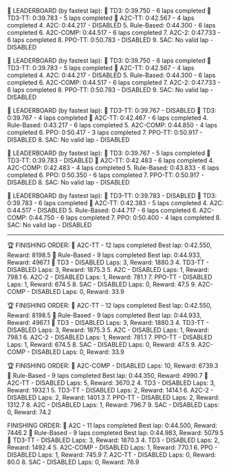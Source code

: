 🥇 LEADERBOARD (by fastest lap):
   🥇 TD3: 0:39.750 - 6 laps completed
   🥈 TD3-TT: 0:39.783 - 5 laps completed
   🥉 A2C-TT: 0:42.567 - 4 laps completed
   4. A2C: 0:44.217 - DISABLED
   5. Rule-Based: 0:44.300 - 6 laps completed
   6. A2C-COMP: 0:44.517 - 6 laps completed
   7. A2C-2: 0:47.733 - 6 laps completed
   8. PPO-TT: 0:50.783 - DISABLED
   9. SAC: No valid lap - DISABLED

🥇 LEADERBOARD (by fastest lap):
   🥇 TD3: 0:39.750 - 6 laps completed
   🥈 TD3-TT: 0:39.783 - 5 laps completed
   🥉 A2C-TT: 0:42.567 - 4 laps completed
   4. A2C: 0:44.217 - DISABLED
   5. Rule-Based: 0:44.300 - 6 laps completed
   6. A2C-COMP: 0:44.517 - 6 laps completed
   7. A2C-2: 0:47.733 - 6 laps completed
   8. PPO-TT: 0:50.783 - DISABLED
   9. SAC: No valid lap - DISABLED

🥇 LEADERBOARD (by fastest lap):
   🥇 TD3-TT: 0:39.767 - DISABLED
   🥈 TD3: 0:39.767 - 4 laps completed
   🥉 A2C-TT: 0:42.467 - 6 laps completed
   4. Rule-Based: 0:43.217 - 6 laps completed
   5. A2C-COMP: 0:44.850 - 4 laps completed
   6. PPO: 0:50.417 - 3 laps completed
   7. PPO-TT: 0:50.917 - DISABLED
   8. SAC: No valid lap - DISABLED

🥇 LEADERBOARD (by fastest lap):
   🥇 TD3: 0:39.767 - 5 laps completed
   🥈 TD3-TT: 0:39.783 - DISABLED
   🥉 A2C-TT: 0:42.483 - 6 laps completed
   4. A2C-COMP: 0:42.483 - 4 laps completed
   5. Rule-Based: 0:43.833 - 6 laps completed
   6. PPO: 0:50.350 - 6 laps completed
   7. PPO-TT: 0:50.917 - DISABLED
   8. SAC: No valid lap - DISABLED

🥇 LEADERBOARD (by fastest lap):
   🥇 TD3-TT: 0:39.783 - DISABLED
   🥈 TD3: 0:39.783 - 6 laps completed
   🥉 A2C-TT: 0:42.383 - 5 laps completed
   4. A2C: 0:44.517 - DISABLED
   5. Rule-Based: 0:44.717 - 6 laps completed
   6. A2C-COMP: 0:44.750 - 6 laps completed
   7. PPO: 0:50.400 - 4 laps completed
   8. SAC: No valid lap - DISABLED

---------------------------------------------------------

🏆 FINISHING ORDER:
   🥇 A2C-TT - 12 laps completed
      Best lap: 0:42.550, Reward: 8198.5
   🥈 Rule-Based - 9 laps completed
      Best lap: 0:44.933, Reward: 4967.1
   🥉 TD3 - DISABLED
      Laps: 3, Reward: 1880.3
   4. TD3-TT - DISABLED
      Laps: 3, Reward: 1875.3
   5. A2C - DISABLED
      Laps: 1, Reward: 798.1
   6. A2C-2 - DISABLED
      Laps: 1, Reward: 781.1
   7. PPO-TT - DISABLED
      Laps: 1, Reward: 674.5
   8. SAC - DISABLED
      Laps: 0, Reward: 47.5
   9. A2C-COMP - DISABLED
      Laps: 0, Reward: 33.9

🏆 FINISHING ORDER:
   🥇 A2C-TT - 12 laps completed
      Best lap: 0:42.550, Reward: 8198.5
   🥈 Rule-Based - 9 laps completed
      Best lap: 0:44.933, Reward: 4967.1
   🥉 TD3 - DISABLED
      Laps: 3, Reward: 1880.3
   4. TD3-TT - DISABLED
      Laps: 3, Reward: 1875.3
   5. A2C - DISABLED
      Laps: 1, Reward: 798.1
   6. A2C-2 - DISABLED
      Laps: 1, Reward: 781.1
   7. PPO-TT - DISABLED
      Laps: 1, Reward: 674.5
   8. SAC - DISABLED
      Laps: 0, Reward: 47.5
   9. A2C-COMP - DISABLED
      Laps: 0, Reward: 33.9

🏆 FINISHING ORDER:
   🥇 A2C-COMP - DISABLED
      Laps: 10, Reward: 6739.3
   🥈 Rule-Based - 9 laps completed
      Best lap: 0:44.350, Reward: 4990.7
   🥉 A2C-TT - DISABLED
      Laps: 5, Reward: 3670.2
   4. TD3 - DISABLED
      Laps: 3, Reward: 1932.1
   5. TD3-TT - DISABLED
      Laps: 2, Reward: 1414.1
   6. A2C-2 - DISABLED
      Laps: 2, Reward: 1401.3
   7. PPO-TT - DISABLED
      Laps: 2, Reward: 1312.7
   8. A2C - DISABLED
      Laps: 1, Reward: 796.7
   9. SAC - DISABLED
      Laps: 0, Reward: 74.2

 FINISHING ORDER:
   🥇 A2C - 11 laps completed
      Best lap: 0:44.500, Reward: 7446.2
   🥈 Rule-Based - 9 laps completed
      Best lap: 0:44.983, Reward: 5079.5
   🥉 TD3-TT - DISABLED
      Laps: 3, Reward: 1870.3
   4. TD3 - DISABLED
      Laps: 2, Reward: 1492.4
   5. A2C-COMP - DISABLED
      Laps: 1, Reward: 770.1
   6. PPO - DISABLED
      Laps: 1, Reward: 745.9
   7. A2C-TT - DISABLED
      Laps: 0, Reward: 80.0
   8. SAC - DISABLED
      Laps: 0, Reward: 76.9